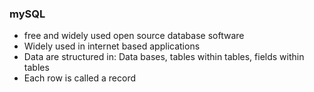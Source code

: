 ### mySQL

  * free and widely used open source database software
  * Widely used in internet based applications
  * Data are structured in: Data bases, tables within tables, fields within tables
  * Each row is called a record
